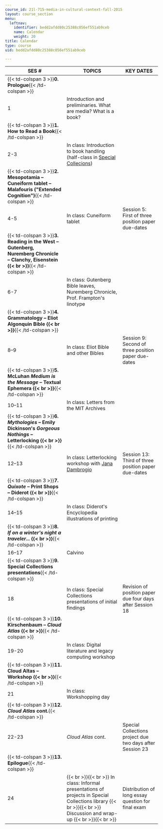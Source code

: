 ```yaml
---
course_id: 21l-715-media-in-cultural-context-fall-2015
layout: course_section
menu:
  leftnav:
    identifier: bedd2afdd80c25388c056ef551ab9ceb
    name: Calendar
    weight: 20
title: Calendar
type: course
uid: bedd2afdd80c25388c056ef551ab9ceb

---
```


| SES # | TOPICS | KEY DATES |
| --- | --- | --- |
| {{< td-colspan 3 >}}**0\. Prologue**{{< /td-colspan >}} |||
| 1 | Introduction and preliminaries. What are media? What is a book? | &nbsp; |
| {{< td-colspan 3 >}}**1\. How to Read a Book**{{< /td-colspan >}} |||
| 2-3 | In class: Introduction to book handling (half-class in [Special Collecions](https://libraries.mit.edu/archives/)) | &nbsp; |
| {{< td-colspan 3 >}}**2\. Mesopotamia – Cuneiform tablet – Malafouris ("Extended Cognition")**{{< /td-colspan >}} |||
| 4-5 | In class: Cuneiform tablet | Session 5: First of three position paper due-dates |
| {{< td-colspan 3 >}}**3\. Reading in the West – Gutenberg, Nuremberg Chronicle – Clanchy, Eisenstein  {{< br >}}**{{< /td-colspan >}} |||
| 6-7 | In class: Gutenberg Bible leaves, Nuremberg Chronicle, Prof. Frampton's linotype | &nbsp; |
| {{< td-colspan 3 >}}**4\. Grammatology – Eliot Algonquin Bible  {{< br >}}**{{< /td-colspan >}} |||
| 8–9 | In class: Eliot Bible and other Bibles | Session 9: Second of three position paper due-dates |
| {{< td-colspan 3 >}}**5\. McLuhan _Medium is the Message_ – Textual Ephemera  {{< br >}}**{{< /td-colspan >}} |||
| 10–11 | In class: Letters from the MIT Archives | &nbsp; |
| {{< td-colspan 3 >}}**6\. _Mythologies_ – Emily Dickinson's _Gorgeous Nothings_ – Letterlocking  {{< br >}}**{{< /td-colspan >}} |||
| 12–13 | In class: Letterlocking workshop with [Jana Dambrogio](http://www.janadambrogio.com/#intro) | Session 13: Third of three position paper due-dates |
| {{< td-colspan 3 >}}**7\. _Quixote_ – Print Shops – Diderot  {{< br >}}**{{< /td-colspan >}} |||
| 14–15 | In class: Diderot's Encyclopedia illustrations of printing | &nbsp; |
| {{< td-colspan 3 >}}**8\. _If on a winter's night a traveler..._  {{< br >}}**{{< /td-colspan >}} |||
| 16–17 | Calvino | &nbsp; |
| {{< td-colspan 3 >}}**9\. Special Collections presentations**{{< /td-colspan >}} |||
| 18 | In class: Special Collections presentations of initial findings | Revision of position paper due four days after Session 18 |
| {{< td-colspan 3 >}}**10\. Kirschenbaum – _Cloud Atlas_  {{< br >}}**{{< /td-colspan >}} |||
| 19-20 | In class: Digital literature and legacy computing workshop | &nbsp; |
| {{< td-colspan 3 >}}**11\. Cloud Altas – Workshop  {{< br >}}**{{< /td-colspan >}} |||
| 21 | In class: Workshopping day | &nbsp; |
| {{< td-colspan 3 >}}**12\. _Cloud Atlas_ cont.**{{< /td-colspan >}} |||
| 22-23 | _Cloud Atlas_ cont. | Special Collections project due two days after Session 23 |
| {{< td-colspan 3 >}}**13\. Epilogue**{{< /td-colspan >}} |||
| 24 |  {{< br >}}{{< br >}} In class: Informal presentations of projects in Special Collections library {{< br >}}{{< br >}} Discussion and wrap-up {{< br >}}{{< br >}}  | Distribution of long essay question for final exam